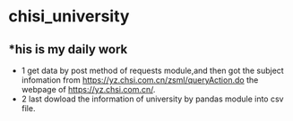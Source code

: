 # chisi_university
*his is my daily work
----
* 1 get data by post method of requests module,and then got the subject infomation from https://yz.chsi.com.cn/zsml/queryAction.do the webpage of https://yz.chsi.com.cn/.
* 2 last dowload the information of university by pandas module into csv file.

